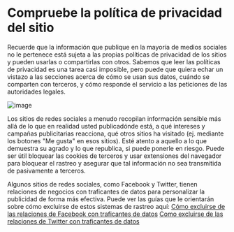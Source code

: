 [Title]: # (Compruebe la política de privacidad del sitio)
[Order]: # (2)

# Compruebe la política de privacidad del sitio

Recuerde que la información que publique en la mayoría de medios sociales no le pertenece está sujeta a las propias políticas de privacidad de los sitios y pueden usarlas o compartirlas con otros. Sabemos que leer las políticas de privacidad es una tarea casi imposible, pero puede que quiera echar un vistazo a las secciones acerca de cómo se usan sus datos, cuándo se comparten con terceros, y cómo responde el servicio a las peticiones de las autoridades legales.

![image](socialb2.png)

Los sitios de redes sociales a menudo recopilan información sensible más allá de lo que en realidad usted publicadónde está, a qué intereses y campañas publicitarias reacciona, qué otros sitios ha visitado (ej. mediante los botones "Me gusta" en esos sitios). Esté atento a aquello a lo que demuestra su agrado y lo que republica, si puede ponerle en riesgo. Puede ser útil bloquear las cookies de terceros y usar extensiones del navegador para bloquear el rastreo y asegurar que tal información no sea transmitida de pasivamente a terceros.

Algunos sitios de redes sociales, como Facebook y Twitter, tienen relaciones de negocios con traficantes de datos para personalizar la publicidad de forma más efectiva. Puede ver las guías que le orientarán sobre cómo excluirse de estos sistemas de rastreo aquí:
[Cómo excluirse de las relaciones de Facebook con traficantes de datos](https://www.eff.org/deeplinks/2013/02/howto-opt-out-databrokers-showing-your-targeted-advertisements-facebook)
[Como excluirse de las relaciones de Twitter con traficantes de datos](https://www.eff.org/deeplinks/2013/07/how-opt-out-twitters-tailored-advertisements-and-more)